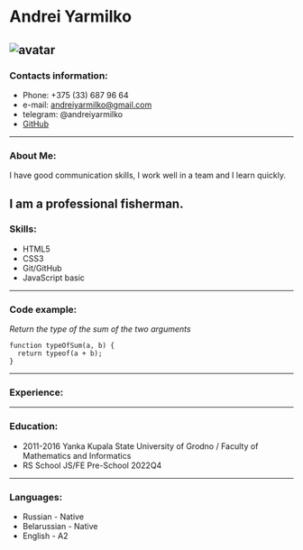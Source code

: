 # Andrei Yarmilko
![avatar](/rsschool-cv\assets\img\avarar.jpg)
-----------------------------------------------
### Contacts information:
* Phone: +375 (33) 687 96 64
* e-mail: andreiyarmilko@gmail.com
* telegram: @andreiyarmilko
* [GitHub](https://github.com/andreiyarmilko)
-----------------------------------------------

### About Me:
I have good communication skills, I work well in a team and I learn quickly.


I am a professional fisherman.
-----------------------------------------------

### Skills:
* HTML5
* CSS3
* Git/GitHub
* JavaScript basic
-----------------------------------------------

### Code example:

*Return the type of the sum of the two arguments*

```
function typeOfSum(a, b) {
  return typeof(a + b);
}
```
-----------------------------------------------

### Experience:
-----------------------------------------------
### Education:
* 2011-2016 Yanka Kupala State University of Grodno / Faculty of Mathematics and Informatics
* RS School JS/FE Pre-School 2022Q4
-----------------------------------------------
### Languages:
- Russian - Native
- Belarussian - Native
- English - A2 
